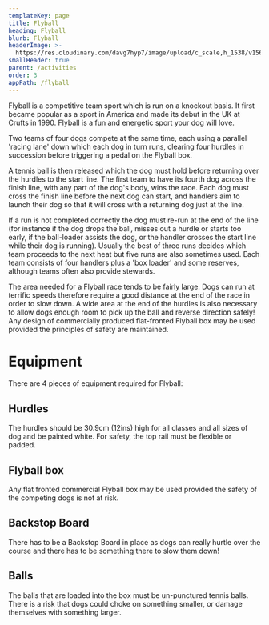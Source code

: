 ```yaml
---
templateKey: page
title: Flyball
heading: Flyball
blurb: Flyball
headerImage: >-
  https://res.cloudinary.com/davg7hyp7/image/upload/c_scale,h_1538/v1561756189/flyball_efdmul.png
smallHeader: true
parent: /activities
order: 3
appPath: /flyball
---
```


Flyball is a competitive team sport which is run on a knockout basis. It first became popular as a sport in America and made its debut in the UK at Crufts in 1990. Flyball is a fun and energetic sport your dog will love.

Two teams of four dogs compete at the same time, each using a parallel 'racing lane' down which each dog in turn runs, clearing four hurdles in succession before triggering a pedal on the Flyball box.

A tennis ball is then released which the dog must hold before returning over the hurdles to the start line. The first team to have its fourth dog across the finish line, with any part of the dog's body, wins the race. Each dog must cross the finish line before the next dog can start, and handlers aim to launch their dog so that it will cross with a returning dog just at the line.

If a run is not completed correctly the dog must re-run at the end of the line (for instance if the dog drops the ball, misses out a hurdle or starts too early, if the ball-loader assists the dog, or the handler crosses the start line while their dog is running). Usually the best of three runs decides which team proceeds to the next heat but five runs are also sometimes used. Each team consists of four handlers plus a 'box loader' and some reserves, although teams often also provide stewards.

The area needed for a Flyball race tends to be fairly large. Dogs can run at terrific speeds therefore require a good distance at the end of the race in order to slow down. A wide area at the end of the hurdles is also necessary to allow dogs enough room to pick up the ball and reverse direction safely! Any design of commercially produced flat-fronted Flyball box may be used provided the principles of safety are maintained.

# Equipment

There are 4 pieces of equipment required for Flyball:

## Hurdles

The hurdles should be 30.9cm (12ins) high for all classes and all sizes of dog and be painted white. For safety, the top rail must be flexible or padded.

## Flyball box

Any flat fronted commercial Flyball box may be used provided the safety of the competing dogs is not at risk.

## Backstop Board

There has to be a Backstop Board in place as dogs can really hurtle over the course and there has to be something there to slow them down!

## Balls

The balls that are loaded into the box must be un-punctured tennis balls. There is a risk that dogs could choke on something smaller, or damage themselves with something larger.
